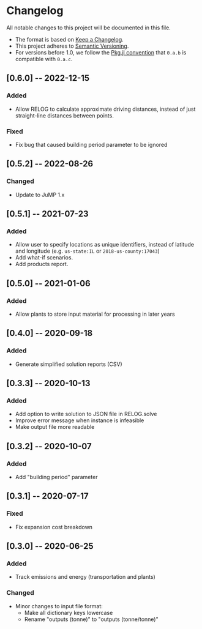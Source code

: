 # Changelog

All notable changes to this project will be documented in this file.

- The format is based on [Keep a Changelog][changelog].
- This project adheres to [Semantic Versioning][semver].
- For versions before 1.0, we follow the [Pkg.jl convention][pkjjl]
  that `0.a.b` is compatible with `0.a.c`.

[changelog]: https://keepachangelog.com/en/1.0.0/
[semver]: https://semver.org/spec/v2.0.0.html
[pkjjl]: https://pkgdocs.julialang.org/v1/compatibility/#compat-pre-1.0

## [0.6.0] -- 2022-12-15
### Added
- Allow RELOG to calculate approximate driving distances, instead of just straight-line distances between points.

### Fixed
- Fix bug that caused building period parameter to be ignored

## [0.5.2] -- 2022-08-26
### Changed
- Update to JuMP 1.x

## [0.5.1] -- 2021-07-23
### Added
- Allow user to specify locations as unique identifiers, instead of latitude and longitude (e.g. `us-state:IL` or `2018-us-county:17043`)
- Add what-if scenarios.
- Add products report.

## [0.5.0] -- 2021-01-06
### Added
- Allow plants to store input material for processing in later years

## [0.4.0] -- 2020-09-18
### Added
- Generate simplified solution reports (CSV)

## [0.3.3] -- 2020-10-13
### Added
- Add option to write solution to JSON file in RELOG.solve
- Improve error message when instance is infeasible
- Make output file more readable

## [0.3.2] -- 2020-10-07
### Added
- Add "building period" parameter

## [0.3.1] -- 2020-07-17
### Fixed
- Fix expansion cost breakdown

## [0.3.0] -- 2020-06-25
### Added
- Track emissions and energy (transportation and plants)

### Changed
- Minor changes to input file format:
    - Make all dictionary keys lowercase
    - Rename "outputs (tonne)" to "outputs (tonne/tonne)"
